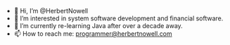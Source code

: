 - 👋 Hi, I’m @HerbertNowell
- 👀 I’m interested in system software development and financial software.
- 🌱 I’m currently re-learning Java after over a decade away.
- 📫 How to reach me: programmer@herbertnowell.com

<!---
HerbertNowell/HerbertNowell is a ✨ special ✨ repository because its `README.md` (this file) appears on your GitHub profile.
You can click the Preview link to take a look at your changes.
--->
